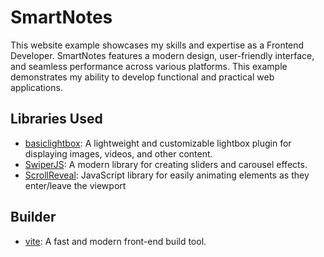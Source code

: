 # SmartNotes
This website example showcases my skills and expertise as a Frontend Developer. SmartNotes features a modern design, user-friendly interface, and seamless performance across various platforms. This example demonstrates my ability to develop functional and practical web applications.
## Libraries Used
- [basiclightbox](https://basiclightbox.electerious.com): A lightweight and
customizable lightbox plugin for displaying images, videos, and other content.
- [SwiperJS](https://swiperjs.com/): A modern library for creating sliders and carousel effects.
- [ScrollReveal](https://scrollrevealjs.org/): JavaScript library for easily animating elements as they enter/leave the viewport
## Builder
- [vite](https://vitejs.dev/): A fast and modern front-end build tool.
